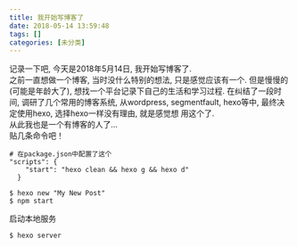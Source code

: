```yaml
---
title: 我开始写博客了
date: 2018-05-14 13:59:48
tags: []
categories: [未分类]
---
```


记录一下吧, 今天是2018年5月14日, 我开始写博客了.  
之前一直想做一个博客, 当时没什么特别的想法, 只是感觉应该有一个. 但是慢慢的(可能是年龄大了), 想找一个平台记录下自己的生活和学习过程.
在纠结了一段时间, 调研了几个常用的博客系统, 从wordpress, segmentfault, hexo等中, 最终决定使用hexo, 选择hexo一样没有理由, 就是感觉想
用这个了.  
从此我也是一个有博客的人了...  
贴几条命令吧！
```
# 在package.json中配置了这个
"scripts": {
    "start": "hexo clean && hexo g && hexo d"
  }

$ hexo new "My New Post"
$ npm start
```
启动本地服务
```
$ hexo server
```
